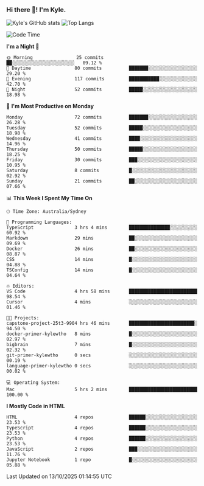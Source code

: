 ### Hi there 👋! I'm Kyle.

<!--
**kylewtho/kylewtho** is a ✨ _special_ ✨ repository because its `README.md` (this file) appears on your GitHub profile.

Here are some ideas to get you started:

- 🔭 I’m currently working on ...
- 🌱 I’m currently learning ...
- 👯 I’m looking to collaborate on ...
- 🤔 I’m looking for help with ...
- 💬 Ask me about ...
- 📫 How to reach me: ...
- 😄 Pronouns: ...
- ⚡ Fun fact: ...
-->
<!--START_SECTION:github-stats-->
![Kyle's GitHub stats](https://github-readme-stats.vercel.app/api?username=kylewtho&show_icons=true&count_private=true&line_height=40)
![Top Langs](https://github-readme-stats.vercel.app/api/top-langs/?username=kylewtho&hide=html)
<!--END_SECTION:github-stats-->

<!--START_SECTION:waka-->
![Code Time](http://img.shields.io/badge/Code%20Time-49%20hrs%2052%20mins-blue)

**I'm a Night 🦉** 

```text
🌞 Morning                25 commits          ██░░░░░░░░░░░░░░░░░░░░░░░   09.12 % 
🌆 Daytime                80 commits          ███████░░░░░░░░░░░░░░░░░░   29.20 % 
🌃 Evening                117 commits         ███████████░░░░░░░░░░░░░░   42.70 % 
🌙 Night                  52 commits          █████░░░░░░░░░░░░░░░░░░░░   18.98 % 
```
📅 **I'm Most Productive on Monday** 

```text
Monday                   72 commits          ███████░░░░░░░░░░░░░░░░░░   26.28 % 
Tuesday                  52 commits          █████░░░░░░░░░░░░░░░░░░░░   18.98 % 
Wednesday                41 commits          ████░░░░░░░░░░░░░░░░░░░░░   14.96 % 
Thursday                 50 commits          █████░░░░░░░░░░░░░░░░░░░░   18.25 % 
Friday                   30 commits          ███░░░░░░░░░░░░░░░░░░░░░░   10.95 % 
Saturday                 8 commits           █░░░░░░░░░░░░░░░░░░░░░░░░   02.92 % 
Sunday                   21 commits          ██░░░░░░░░░░░░░░░░░░░░░░░   07.66 % 
```


📊 **This Week I Spent My Time On** 

```text
🕑︎ Time Zone: Australia/Sydney

💬 Programming Languages: 
TypeScript               3 hrs 4 mins        ███████████████░░░░░░░░░░   60.92 % 
Markdown                 29 mins             ██░░░░░░░░░░░░░░░░░░░░░░░   09.69 % 
Docker                   26 mins             ██░░░░░░░░░░░░░░░░░░░░░░░   08.87 % 
CSS                      14 mins             █░░░░░░░░░░░░░░░░░░░░░░░░   04.88 % 
TSConfig                 14 mins             █░░░░░░░░░░░░░░░░░░░░░░░░   04.64 % 

🔥 Editors: 
VS Code                  4 hrs 58 mins       █████████████████████████   98.54 % 
Cursor                   4 mins              ░░░░░░░░░░░░░░░░░░░░░░░░░   01.46 % 

🐱‍💻 Projects: 
capstone-project-25t3-9904 hrs 46 mins       ████████████████████████░   94.50 % 
docker-primer-kylewtho   8 mins              █░░░░░░░░░░░░░░░░░░░░░░░░   02.97 % 
bigbrain                 7 mins              █░░░░░░░░░░░░░░░░░░░░░░░░   02.32 % 
git-primer-kylewtho      0 secs              ░░░░░░░░░░░░░░░░░░░░░░░░░   00.19 % 
language-primer-kylewtho 0 secs              ░░░░░░░░░░░░░░░░░░░░░░░░░   00.02 % 

💻 Operating System: 
Mac                      5 hrs 2 mins        █████████████████████████   100.00 % 
```

**I Mostly Code in HTML** 

```text
HTML                     4 repos             ██████░░░░░░░░░░░░░░░░░░░   23.53 % 
TypeScript               4 repos             ██████░░░░░░░░░░░░░░░░░░░   23.53 % 
Python                   4 repos             ██████░░░░░░░░░░░░░░░░░░░   23.53 % 
JavaScript               2 repos             ███░░░░░░░░░░░░░░░░░░░░░░   11.76 % 
Jupyter Notebook         1 repo              █░░░░░░░░░░░░░░░░░░░░░░░░   05.88 % 
```




 Last Updated on 13/10/2025 01:14:55 UTC
<!--END_SECTION:waka-->
